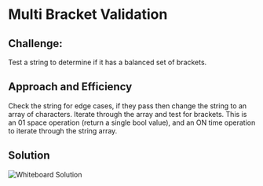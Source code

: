 # Multi Bracket Validation

## Challenge:
Test a string to determine if it has a balanced set of brackets.

## Approach and Efficiency
Check the string for edge cases, if they pass then change the string to an array of characters. Iterate through the array and test for brackets. This is an 01 space operation (return a single bool value), and an ON time operation to iterate through the string array.

## Solution

![Whiteboard Solution](https://github.com/Overholtk/data-structures-and-algorithms/blob/main/assets/CC13.png)
